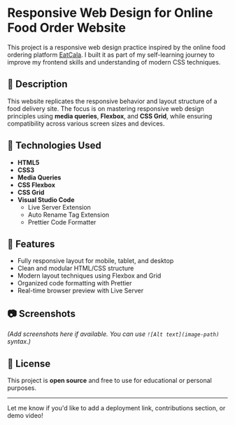 # Responsive Web Design for Online Food Order Website

This project is a responsive web design practice inspired by the online food ordering platform [EatCala](https://www.eatcala.com/). I built it as part of my self-learning journey to improve my frontend skills and understanding of modern CSS techniques.

## 📄 Description

This website replicates the responsive behavior and layout structure of a food delivery site. The focus is on mastering responsive web design principles using **media queries**, **Flexbox**, and **CSS Grid**, while ensuring compatibility across various screen sizes and devices.

## 🔧 Technologies Used

- **HTML5**
- **CSS3**
- **Media Queries**
- **CSS Flexbox**
- **CSS Grid**
- **Visual Studio Code**
  - Live Server Extension
  - Auto Rename Tag Extension
  - Prettier Code Formatter

## 🚀 Features

- Fully responsive layout for mobile, tablet, and desktop
- Clean and modular HTML/CSS structure
- Modern layout techniques using Flexbox and Grid
- Organized code formatting with Prettier
- Real-time browser preview with Live Server

## 📷 Screenshots

_(Add screenshots here if available. You can use `![Alt text](image-path)` syntax.)_

## 📜 License

This project is **open source** and free to use for educational or personal purposes.

---

Let me know if you'd like to add a deployment link, contributions section, or demo video!
